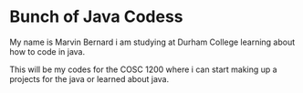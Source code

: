 # Bunch of Java Codess
My name is Marvin Bernard i am studying at Durham College learning about how to code in java.


This will be my codes for the COSC 1200 where i can start making up a projects
for the java or learned about java.
